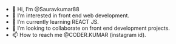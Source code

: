 - 👋 Hi, I’m @Sauravkumar88
- 👀 I’m interested in front end web development.
- 🌱 I’m currently learning REACT JS.
- 💞️ I’m looking to collaborate on front end development projects.
- 📫 How to reach me @CODER.KUMAR (instagram id). 

<!---
Sauravkumar88/Sauravkumar88 is a ✨ special ✨ repository because its `README.md` (this file) appears on your GitHub profile.
You can click the Preview link to take a look at your changes.
--->
